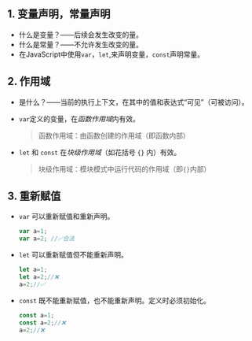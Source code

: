 ## 1. 变量声明，常量声明

* 什么是变量？——后续会发生改变的量。
* 什么是常量？——不允许发生改变的量。
* 在JavaScript中使用`var`，`let`,来声明变量，`const`声明常量。

## 2. 作用域

* 是什么？——当前的执行上下文，在其中的值和表达式“可见”（可被访问）。

* `var`定义的变量，在*函数作用域*内有效。

  > 函数作用域：由函数创建的作用域（即函数内部）

* `let` 和 `const` 在*块级作用域*（如花括号 `{}` 内）有效。

  >块级作用域：模块模式中运行代码的作用域（即`{}`内部）

## 3. 重新赋值

* `var` 可以重新赋值和重新声明。

  ````javascript
  var a=1;
  var a=2; //✅合法
  ````

* `let` 可以重新赋值但不能重新声明。

  ````javascript
  let a=1;
  let a=2;//❌
  a=2;//✅
  ````

* `const` 既不能重新赋值，也不能重新声明。定义时必须初始化。

  ````javascript
  const a=1;
  const a=2;//❌
  a=2;//❌
  ````

  